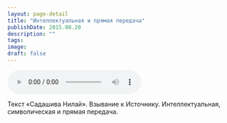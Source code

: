 ```yaml
---
layout: page-detail
title: "Интеллектуальная и прямая передача"
publishDate: 2015.08.20
description: ""
tags:
image:
draft: false
---
```


<audio title="2015.08.20 - Интеллектуальная и прямая передача.mp3" src="https://filer-api.advayta.org/v1.0/public/files/73909" controls=""></audio>

 Текст «Садашива Нилай». Взывание к Источнику. Интеллектуальная, символическая и прямая передача. 

  
